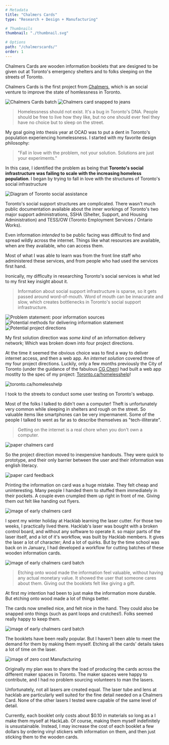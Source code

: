 ```yaml
---
# Metadata
title: "Chalmers Cards"
type: "Research + Design + Manufacturing"

# Thumbnails
thumbnail: "./thumbnail.svg"

# Options
path: "/chalmerscards/"
order: 1
---
```


<article role="article">

Chalmers Cards are wooden information booklets that are designed to be given out at Toronto's emergency shelters and to folks sleeping on the streets of Toronto.

Chalmers Cards is the first project from [Chalmers](www.chalmerscards.com), which is an social venture to improve the state of homlessness in Toronto.

</article>

![Chalmers Cards batch](images/tastyBatch.jpg)
![Chalmers card snapped to jeans](images/snappedToJeans.jpg)

<article role="article">

> Homelessness should not exist. It's a bug in Toronto's DNA. People should be free to live how they like, but no one should ever feel they have no choice but to sleep on the street.

My goal going into thesis year at OCAD was to put a dent in Toronto's population experiencing homelessness. I started with my favorite design philosophy:

>"Fall in love with the problem, not your solution. Solutions are just your experiments."

In this case, I identified the problem as being that **Toronto's social infrastructure was failing to scale with the increasing homeless population**. I began by trying to fall in love with the structures of Toronto's social infrastructure

</article>

![Diagram of Toronto social assistance](images/torontoInfrastructure.png)


<article role="article">

Toronto's social support structures are complicated. There wasn't much public documentation available about the inner workings of Toronto's two major support administrations, SSHA (Shelter, Support, and Housing Administration) and TESS/OW (Toronto Employment Services / Ontario Works).

Even information *intended* to be public facing was difficult to find and spread wildly across the internet. Things like what resources are available, when are they available, who can access them.

Most of what I was able to learn was from the front line staff who administered these services, and from people who had used the services first hand.

Ironically, my difficulty in researching Toronto's social services is what led to my first key insight about it.

> Information about social support infrastructure is sparse, so it gets passed around word-of-mouth. Word of mouth can be innacurate and slow, which creates bottlenecks in Toronto's social support infrastructure.

</article>

![Problem statement: poor information sources](images/poorInformation.png)
![Potential methods for delivering information statement](images/improvedInformation.png)
![Potential project directions](images/projectDirections.png)

<article role="article">

My first solution direction was *some kind* of an information delivery network; Which was broken down into four project directions.

At the time it seemed the obvious choice was to find a way to deliver internet access, and then a web app. An *internet solution* covered three of my four project directions. Luckily, only a few months previously the City of Toronto (under the guidance of the fabulous [CG Chen](https://www.behance.net/cgchen)) had built a web app mostlty to the spec of my project: [Toronto.ca/homelesshelp](toronto.ca/homelesshelp)!

</article>

![toronto.ca/homelesshelp](images/webapp.png)
<article role="article">

I took to the streets to conduct some user testing on Toronto's webapp.

Most of the folks I talked to didn't own a computer! Theft is unfortunately very common while sleeping in shelters and rough on the street. So valuable items like smartphones can be very impermanent. Some of the people I talked to went as far as to describe themselves as "tech-illiterate".

> Getting on the internet is a real chore when you don't own a computer.

</article>

![paper chalmers card](images/protoChalmersCard.png)

<article role="article">

So the project direction moved to inexpensive handouts. They were quick to prototype, and their only barrier between the user and their information was english literacy.

</article>

![paper card feedback](images/protoChalmersCardFeedback.png)

<article role="article">

Printing the information on card was a huge mistake. They felt cheap and uninteresting. Many people I handed them to stuffed them immediately in their pockets. A couple even crumpled them up right in front of me. Giving them out felt like handing out flyers.

</article>

![image of early chalmers card](images/thefirstChalmersCard.png)

<article role="article">

I spent my winter holiday at Hacklab learning the laser cutter. For those two weeks, I practically lived there. Hacklab's laser was bought with a broken control board, and without any software to operate it. so major parts of the laser itself, and a lot of it's workflow, was built by Hacklab members. It gives the laser a lot of character; And a lot of quirks. But by the time school was back on in January, I had developed a workflow for cutting batches of these wooden information cards.

</article>

![image of early chalmers card batch](images/forgottenChalmers.png)

<article role="article">

> Etching onto wood made the information feel valuable, without having any actual monetary value. It showed the user that someone cares about them. Giving out the booklets felt like giving a gift.

At first my intention had been to just make the information more durable. But etching onto wood made a lot of things better.

The cards now smelled nice, and felt nice in the hand. They could also be snapped onto things (such as pant loops and crutches!). Folks seemed really happy to keep them.

</article>

![image of early chalmers card batch](images/allForgottenChalmers.png)

<article role="article">

The booklets have been really popular. But I haven't been able to meet the demand for them by making them myself. Etching all the cards' details takes a lot of time on the laser.

</article>

![image of zero cost Manufacturing](images/ZeroCostManufacturing.png)

<article role="article">

Originally my plan was to share the load of producing the cards across the different maker spaces in Toronto. The maker spaces were happy to contribute, and I had no problem sourcing volunteers to man the lasers.

Unfortunately, not all lasers are created equal. The laser tube and lens at hacklab are particularly well suited for the fine detail needed on a Chalmers Card. None of the other lasers I tested were capable of the same level of detail.

Currently, each booklet only costs about $0.10 in materials so long as a I make them myself at HackLab. Of course, making them myself indefinitely is unsustainable. Instead, I may increase the cost of each booklet a few dollars by ordering vinyl stickers with information on them, and then just sticking them to the wooden cards.

</article>
